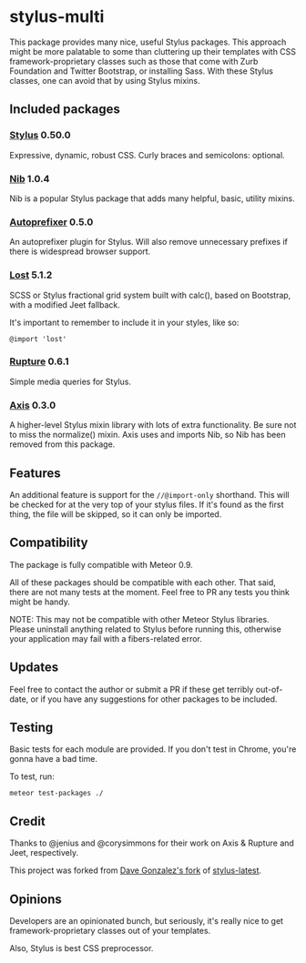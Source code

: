 stylus-multi
============

This package provides many nice, useful Stylus packages. This approach might be more palatable to some than cluttering up their templates with CSS framework-proprietary classes such as those that come with Zurb Foundation and Twitter Bootstrap, or installing Sass. With these Stylus classes, one can avoid that by using Stylus mixins.

## Included packages

### [Stylus](http://learnboost.github.io/stylus/) 0.50.0

Expressive, dynamic, robust CSS. Curly braces and semicolons: optional.

### [Nib](http://visionmedia.github.io/nib/) 1.0.4

Nib is a popular Stylus package that adds many helpful, basic, utility mixins.

### [Autoprefixer](https://github.com/jenius/autoprefixer-stylus) 0.5.0

An autoprefixer plugin for Stylus. Will also remove unnecessary prefixes if there is widespread browser support.

### [Lost](https://github.com/corysimmons/lost) 5.1.2

SCSS or Stylus fractional grid system built with calc(), based on Bootstrap, with a modified Jeet fallback.

It's important to remember to include it in your styles, like so:

```
@import 'lost'
```

### [Rupture](https://github.com/jenius/rupture) 0.6.1

Simple media queries for Stylus.

### [Axis](http://axis.netlify.com/) 0.3.0

A higher-level Stylus mixin library with lots of extra functionality. Be sure not to miss the normalize() mixin. Axis uses and imports Nib, so Nib has been removed from this package.

## Features

An additional feature is support for the `//@import-only` shorthand. This will be checked for at the very top of your stylus files. If it's found as the first thing, the file will be skipped, so it can only be imported.

## Compatibility

The package is fully compatible with Meteor 0.9.

All of these packages should be compatible with each other. That said, there are not many tests at the moment. Feel free to PR any tests you think might be handy.

NOTE: This may not be compatible with other Meteor Stylus libraries. Please uninstall anything related to Stylus before running this, otherwise your application may fail with a fibers-related error.

## Updates

Feel free to contact the author or submit a PR if these get terribly out-of-date, or if you have any suggestions for other packages to be included.

## Testing

Basic tests for each module are provided. If you don't test in Chrome, you're gonna have a bad time.

To test, run:

```
meteor test-packages ./
```

## Credit

Thanks to @jenius and @corysimmons for their work on Axis & Rupture and Jeet, respectively.

This project was forked from [Dave Gonzalez's fork](https://github.com/davegonzalez/stylus-jeet) of [stylus-latest](https://github.com/sbking/meteor-stylus-latest/).

## Opinions

Developers are an opinionated bunch, but seriously, it's really nice to get framework-proprietary classes out of your templates.

Also, Stylus is best CSS preprocessor.